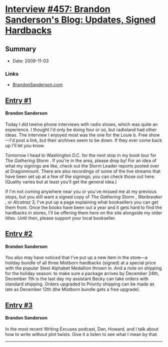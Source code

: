 # [Interview #457: Brandon Sanderson's Blog: Updates, Signed Hardbacks](https://www.theoryland.com/intvmain.php?i=457)

## Summary

- Date: 2009-11-03

### Links

- [BrandonSanderson.com](http://www.brandonsanderson.com/blog/842/Updates-Signed-Hardbacks)


## [Entry #1](https://www.theoryland.com/intvmain.php?i=457#1)

#### Brandon Sanderson

Today I did twelve phone interviews with radio shows, which was quite an experience. I thought I'd only be doing four or so, but radioland had other ideas. The interview I enjoyed most was the one for the Louie b. Free show—I'd post a link, but their archives seem to be down. If they ever come back up I'll let you know.

Tomorrow I head to Washington D.C. for the next stop in my book tour for
*The Gathering Storm*
. If you're in the area, please drop by! For an idea of what my signings are like, check out the Storm Leader reports posted over at Dragonmount. There are also recordings of some of the live streams that have been set up at a few of the signings; you can check those out here. (Quality varies but at least you'll get the general idea.)

If I'm not coming anywhere near you or you've missed me at my previous stops, but you still want a signed copy of
*The Gathering Storm*
,
*Warbreaker*
, or
*Alcatraz*
3, I've put up a page explaining what booksellers you can get them from. Once the books have been out a year and it gets hard to find the hardbacks in stores, I'll be offering them here on the site alongside my older titles. Until then, please support your local bookseller.

## [Entry #2](https://www.theoryland.com/intvmain.php?i=457#2)

#### Brandon Sanderson

You also may have noticed that I've put up a new item in the store—a holiday bundle of all three Mistborn hardbacks (signed) at a special price with the popular Steel Alphabet Medallion thrown in. And a note on shipping for the holiday season: to make sure a package arrives by December 24th, December 7th is the last day my assistant Becky can take orders with standard shipping. Orders upgraded to Priority shipping can be made as late as December 12th (the Mistborn bundle gets a free upgrade).

## [Entry #3](https://www.theoryland.com/intvmain.php?i=457#3)

#### Brandon Sanderson

In the most recent Writing Excuses podcast, Dan, Howard, and I talk about how to write without plot twists. Give it a listen to see what I mean by that.


---

